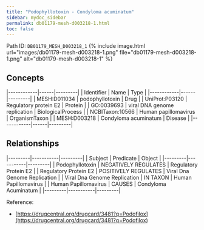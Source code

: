 ```yaml
---
title: "Podophyllotoxin - Condyloma acuminatum"
sidebar: mydoc_sidebar
permalink: db01179-mesh-d003218-1.html
toc: false 
---
```



Path ID: `DB01179_MESH_D003218_1`
{% include image.html url="images/db01179-mesh-d003218-1.png" file="db01179-mesh-d003218-1.png" alt="db01179-mesh-d003218-1" %}

## Concepts

|------------|------|---------|
| Identifier | Name | Type    |
|------------|------|---------|
| MESH:D011034 | podophyllotoxin | Drug |
| UniProt:P03120 | Regulatory protein E2 | Protein |
| GO:0039693 | viral DNA genome replication | BiologicalProcess |
| NCBITaxon:10566 | Human papillomavirus | OrganismTaxon |
| MESH:D003218 | Condyloma acuminatum | Disease |
|------------|------|---------|

## Relationships

|---------|-----------|---------|
| Subject | Predicate | Object  |
|---------|-----------|---------|
| Podophyllotoxin | NEGATIVELY REGULATES | Regulatory Protein E2 |
| Regulatory Protein E2 | POSITIVELY REGULATES | Viral Dna Genome Replication |
| Viral Dna Genome Replication | IN TAXON | Human Papillomavirus |
| Human Papillomavirus | CAUSES | Condyloma Acuminatum |
|---------|-----------|---------|

Reference: 
  - [https://drugcentral.org/drugcard/3481?q=Podofilox](https://drugcentral.org/drugcard/3481?q=Podofilox)
